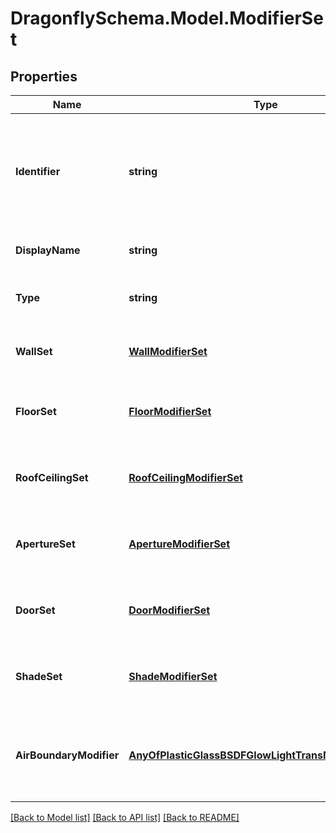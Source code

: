 
# DragonflySchema.Model.ModifierSet

## Properties

Name | Type | Description | Notes
------------ | ------------- | ------------- | -------------
**Identifier** | **string** | Text string for a unique Radiance object. Must not contain spaces or special characters. This will be used to identify the object across a model and in the exported Radiance files. | 
**DisplayName** | **string** | Display name of the object with no character restrictions. | [optional] 
**Type** | **string** |  | [optional] [readonly] [default to "ModifierSet"]
**WallSet** | [**WallModifierSet**](WallModifierSet.md) | An optional WallModifierSet object for this ModifierSet. (default: None). | [optional] 
**FloorSet** | [**FloorModifierSet**](FloorModifierSet.md) | An optional FloorModifierSet object for this ModifierSet. (default: None). | [optional] 
**RoofCeilingSet** | [**RoofCeilingModifierSet**](RoofCeilingModifierSet.md) | An optional RoofCeilingModifierSet object for this ModifierSet. (default: None). | [optional] 
**ApertureSet** | [**ApertureModifierSet**](ApertureModifierSet.md) | An optional ApertureModifierSet object for this ModifierSet. (default: None). | [optional] 
**DoorSet** | [**DoorModifierSet**](DoorModifierSet.md) | An optional DoorModifierSet object for this ModifierSet. (default: None). | [optional] 
**ShadeSet** | [**ShadeModifierSet**](ShadeModifierSet.md) | An optional ShadeModifierSet object for this ModifierSet. (default: None). | [optional] 
**AirBoundaryModifier** | [**AnyOfPlasticGlassBSDFGlowLightTransMetalVoidMirror**](AnyOfPlasticGlassBSDFGlowLightTransMetalVoidMirror.md) | An optional Modifier to be used for all Faces with an AirBoundary face type. If None, it will be the honeybee generic air wall modifier. | [optional] 

[[Back to Model list]](../README.md#documentation-for-models)
[[Back to API list]](../README.md#documentation-for-api-endpoints)
[[Back to README]](../README.md)

